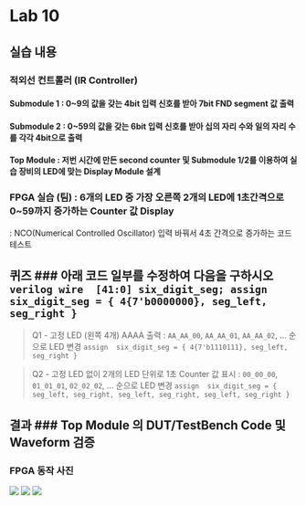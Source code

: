 # Lab 10
## 실습 내용
### **적외선 컨트롤러 (IR Controller)**
#### **Submodule 1** : 0~9의 값을 갖는 4bit 입력 신호를 받아 7bit FND  segment  값 출력
#### **Submodule 2** : 0~59의 값을 갖는 6bit 입력 신호를 받아 십의 자리 수와 일의 자리 수를 각각 4bit으로 출력
#### **Top Module** : 저번 시간에 만든 second counter  및 Submodule 1/2를 이용하여 실습 장비의 LED에 맞는 Display Module 설계
### FPGA 실습 (팀) : 6개의 LED 중 가장 오른쪽 2개의 LED에 1초간격으로 0~59까지 증가하는 Counter 값 Display
: NCO(Numerical Controlled Oscillator) 입력 바꿔서 4초 간격으로 증가하는 코드 테스트
## 퀴즈 ### 아래 코드 일부를 수정하여 다음을 구하시오 ```verilog wire  [41:0] six_digit_seg; assign       six_digit_seg = { 4{7'b0000000}, seg_left, seg_right } ``` 
> Q1 - 고정 LED (왼쪽 4개) AAAA 출력 : `AA_AA_00`, `AA_AA_01`, `AA_AA_02`, … 순으로 LED 변경
``` assign  six_digit_seg = { 4{7'b1110111}, seg_left, seg_right }  ```

> Q2 - 고정 LED 없이 2개의 LED 단위로 1초 Counter 값 표시 : `00_00_00`, `01_01_01`, `02_02_02`, … 순으로 LED 변경
``` assign  six_digit_seg = { seg_left, seg_right, seg_left, seg_right, seg_left, seg_right }  ```
## 결과 ### **Top Module 의 DUT/TestBench Code 및 Waveform 검증**

### **FPGA 동작 사진**




![](https://github.com/kimseowoo/LogicDesign/blob/master/Practice06/picture/P20191104_183855527_20B2230C-B966-4051-8373-B9DEC06EE375.jpg)
![](https://github.com/kimseowoo/LogicDesign/blob/master/Practice06/picture/P20191104_185822000_0BA60970-0E69-4175-BBA8-67969A572115.PNG)
![](https://github.com/kimseowoo/LogicDesign/blob/master/Practice06/picture/P20191104_183714230_BD1351B4-754A-46FB-AA1D-C2A7A881E4B8.jpg)


<!--stackedit_data:
eyJoaXN0b3J5IjpbMTcyNDQ3NDMzNiwxMTM1NjcxOTk2LDE4MT
c5MDQ0OTgsMTQxNDgzMTMxLC04NDkzMDIzMDJdfQ==
-->